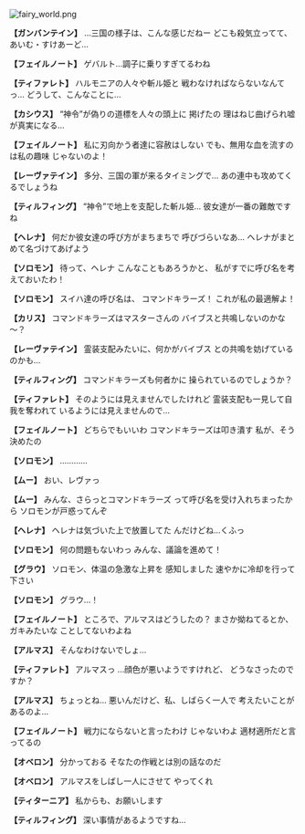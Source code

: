 
![fairy_world.png](../images/backgrounds/fairy_world.png)

**【ガンバンテイン】**
…三国の様子は、こんな感じだねー
どこも殺気立ってて、
あいむ・すけあーど…

**【フェイルノート】**
ゲバルト…調子に乗りすぎてるわね

**【ティファレト】**
ハルモニアの人々や斬ル姫と
戦わなければならないなんてっ…
どうして、こんなことに…

**【カシウス】**
“神令”が偽りの道標を人々の頭上に
掲げたの
理はねじ曲げられ嘘が真実になる…

**【フェイルノート】**
私に刃向かう者達に容赦はしない
でも、無用な血を流すのは私の趣味
じゃないのよ！

**【レーヴァテイン】**
多分、三国の軍が来るタイミングで…
あの連中も攻めてくるでしょうね

**【ティルフィング】**
“神令”で地上を支配した斬ル姫…
彼女達が一番の難敵ですね

**【ヘレナ】**
何だか彼女達の呼び方がまちまちで
呼びづらいなあ…
ヘレナがまとめて名づけてあげよう

**【ソロモン】**
待って、ヘレナ
こんなこともあろうかと、
私がすでに呼び名を考えておいたわ！

**【ソロモン】**
スイハ達の呼び名は、
コマンドキラーズ！
これが私の最適解よ！

**【カリス】**
コマンドキラーズはマスターさんの
バイブスと共鳴しないのかな～？

**【レーヴァテイン】**
霊装支配みたいに、何かがバイブス
との共鳴を妨げているのかも…

**【ティルフィング】**
コマンドキラーズも何者かに
操られているのでしょうか？

**【ティファレト】**
そのようには見えませんでしたけれど
霊装支配も一見して自我を奪われて
いるようには見えませんので…

**【フェイルノート】**
どちらでもいいわ
コマンドキラーズは叩き潰す
私が、そう決めたの

**【ソロモン】**
…………

**【ムー】**
おい、レヴァっ

**【ムー】**
みんな、さらっとコマンドキラーズ
って呼び名を受け入れちまったから
ソロモンが戸惑ってんぞ

**【ヘレナ】**
ヘレナは気づいた上で放置してた
んだけどね…くふっ

**【ソロモン】**
何の問題もないわっ
みんな、議論を進めて！

**【グラウ】**
ソロモン、体温の急激な上昇を
感知しました
速やかに冷却を行って下さい

**【ソロモン】**
グラウ…！

**【フェイルノート】**
ところで、アルマスはどうしたの？
まさか拗ねてるとか、ガキみたいな
ことしてないわよね

**【アルマス】**
そんなわけないでしょ…

**【ティファレト】**
アルマスっ
…顔色が悪いようですけれど、
どうなさったのですか？

**【アルマス】**
ちょっとね…
悪いんだけど、私、しばらく一人で
考えたいことがあるのよ…

**【フェイルノート】**
戦力にならないと言ったわけ
じゃないわよ
適材適所だと言ってるの

**【オベロン】**
分かっておる
そなたの作戦とは別の話なのだ

**【オベロン】**
アルマスをしばし一人にさせて
やってくれ

**【ティターニア】**
私からも、お願いします

**【ティルフィング】**
深い事情があるようですね…